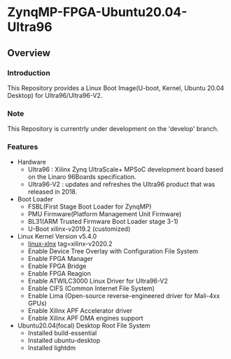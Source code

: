 ZynqMP-FPGA-Ubuntu20.04-Ultra96
====================================================================================

Overview
------------------------------------------------------------------------------------

### Introduction

This Repository provides a Linux Boot Image(U-boot, Kernel, Ubuntu 20.04 Desktop) for Ultra96/Ultra96-V2.

### Note

This Repository is currentrly under development on the 'develop' branch.

### Features

* Hardware
  + Ultra96    : Xilinx Zynq UltraScale+ MPSoC development board based on the Linaro 96Boards specification. 
  + Ultra96-V2 : updates and refreshes the Ultra96 product that was released in 2018.
* Boot Loader
  + FSBL(First Stage Boot Loader for ZynqMP)
  + PMU Firmware(Platform Management Unit Firmware)
  + BL31(ARM Trusted Firmware Boot Loader stage 3-1)
  + U-Boot xilinx-v2019.2 (customized)
* Linux Kernel Version v5.4.0
  + [linux-xlnx](https://github.com/Xilinx/linux-xlnx) tag=xilinx-v2020.2
  + Enable Device Tree Overlay with Configuration File System
  + Enable FPGA Manager
  + Enable FPGA Bridge
  + Enable FPGA Reagion
  + Enable ATWILC3000 Linux Driver for Ultra96-V2
  + Enable CIFS (Common Internet File System)
  + Enable Lima (Open-source reverse-engineered driver for Mali-4xx GPUs)
  + Enable Xilinx APF Accelerator driver
  + Enable Xilinx APF DMA engines support
* Ubuntu20.04(focal) Desktop Root File System
  + Installed build-essential
  + Installed ubuntu-desktop
  + Installed lightdm
